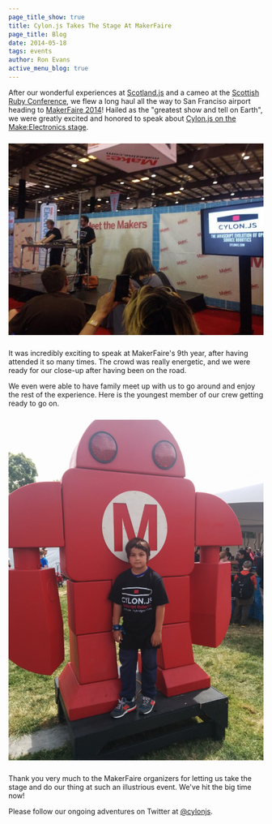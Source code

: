 ```yaml
---
page_title_show: true
title: Cylon.js Takes The Stage At MakerFaire
page_title: Blog
date: 2014-05-18
tags: events
author: Ron Evans
active_menu_blog: true
---
```


After our wonderful experiences at [Scotland.js](http://scotlandjs.com/) and a cameo at the [Scottish Ruby Conference](http://2014.scottishrubyconference.com/), we flew a long haul all the way to San Franciso airport heading to [MakerFaire 2014](http://makerfaire.com)! Hailed as the "greatest show and tell on Earth", we were greatly excited and honored to speak about [Cylon.js on the Make:Electronics stage](http://makerfaire.com/makers/cylon-js-the-javascript-evolution-of-open-source-robotics/).

<img src="/images/blog/cylonjs-makerfaire-2014.jpg" alt="MakerFaire 2014" style="margin: 10px 0;">

It was incredibly exciting to speak at MakerFaire's 9th year, after having attended it so many times. The crowd was really energetic, and we were ready for our close-up after having been on the road. 

We even were able to have family meet up with us to go around and enjoy the rest of the experience. Here is the youngest member of our crew getting ready to go on.

<img src="/images/blog/cylonjs-crew-makerfaire.png" alt="MakerFaire 2014" style="margin: 10px 0;">


Thank you very much to the MakerFaire organizers for letting us take the stage and do our thing at such an illustrious event. We've hit the big time now!

Please follow our ongoing adventures on Twitter at [@cylonjs](http://twitter.com/cylonjs).
